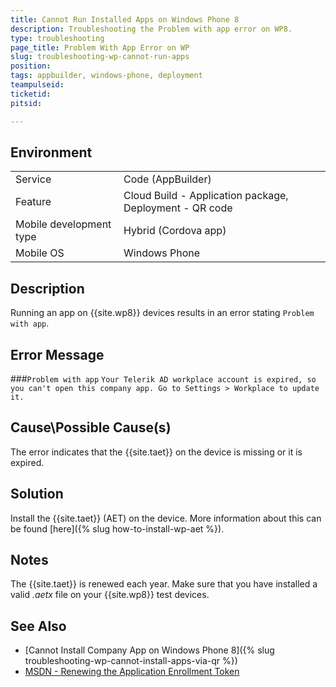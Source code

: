 ```yaml
---
title: Cannot Run Installed Apps on Windows Phone 8
description: Troubleshooting the Problem with app error on WP8.
type: troubleshooting
page_title: Problem With App Error on WP
slug: troubleshooting-wp-cannot-run-apps
position:
tags: appbuilder, windows-phone, deployment
teampulseid:
ticketid:
pitsid:

---
```


## Environment
<table>
  <tr>
    <td>Service</td>
    <td>Code (AppBuilder)</td>	
  </tr>
  <tr>
    <td>Feature</td>
    <td>Cloud Build - Application package, Deployment - QR code</td>	
  </tr>
  <tr>
    <td>Mobile development type</td>
    <td>Hybrid (Cordova app)</td>	
  </tr>
  <tr>
    <td>Mobile OS</td>
    <td>Windows Phone</td>	
  </tr> 
</table>

## Description
Running an app on {{site.wp8}} devices results in an error stating `Problem with app`.

## Error Message
###`Problem with app`
`Your Telerik AD workplace account is expired, so you can't open this company app. Go to Settings > Workplace to update it.`

## Cause\Possible Cause(s)
The error indicates that the {{site.taet}} on the device is missing or it is expired.


## Solution
Install the {{site.taet}} (AET) on the device. More information about this can be found [here]({% slug how-to-install-wp-aet %}). 

## Notes
The {{site.taet}} is renewed each year. Make sure that you have installed a valid *.aetx* file on your {{site.wp8}} test devices.

## See Also
* [Cannot Install Company App on Windows Phone 8]({% slug troubleshooting-wp-cannot-install-apps-via-qr %})
* [MSDN - Renewing the Application Enrollment Token](https://social.msdn.microsoft.com/Forums/en-US/7370b401-4aed-444a-b62b-fd9f61b988c5/renew-of-application-enrollment-token-needed?forum=wpdevelop)